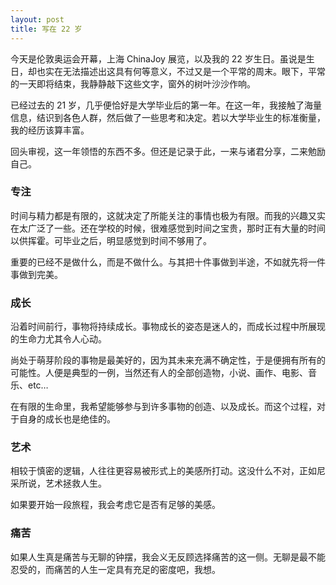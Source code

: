 ```yaml
---
layout: post  
title: 写在 22 岁
---
```


今天是伦敦奥运会开幕，上海 ChinaJoy 展览，以及我的 22 岁生日。虽说是生日，却也实在无法描述出这具有何等意义，不过又是一个平常的周末。眼下，平常的一天即将结束，我静静敲下这些文字，窗外的树叶沙沙作响。

已经过去的 21 岁，几乎便恰好是大学毕业后的第一年。在这一年，我接触了海量信息，结识到各色人群，然后做了一些思考和决定。若以大学毕业生的标准衡量，我的经历该算丰富。

回头审视，这一年领悟的东西不多。但还是记录于此，一来与诸君分享，二来勉励自己。

### 专注

时间与精力都是有限的，这就决定了所能关注的事情也极为有限。而我的兴趣又实在太广泛了一些。还在学校的时候，很难感觉到时间之宝贵，那时正有大量的时间以供挥霍。可毕业之后，明显感觉到时间不够用了。

重要的已经不是做什么，而是不做什么。与其把十件事做到半途，不如就先将一件事做到完美。

### 成长

沿着时间前行，事物将持续成长。事物成长的姿态是迷人的，而成长过程中所展现的生命力尤其令人心动。

尚处于萌芽阶段的事物是最美好的，因为其未来充满不确定性，于是便拥有所有的可能性。人便是典型的一例，当然还有人的全部创造物，小说、画作、电影、音乐、etc…

在有限的生命里，我希望能够参与到许多事物的创造、以及成长。而这个过程，对于自身的成长也是绝佳的。

### 艺术

相较于慎密的逻辑，人往往更容易被形式上的美感所打动。这没什么不对，正如尼采所说，艺术拯救人生。

如果要开始一段旅程，我会考虑它是否有足够的美感。

### 痛苦

如果人生真是痛苦与无聊的钟摆，我会义无反顾选择痛苦的这一侧。无聊是最不能忍受的，而痛苦的人生一定具有充足的密度吧，我想。